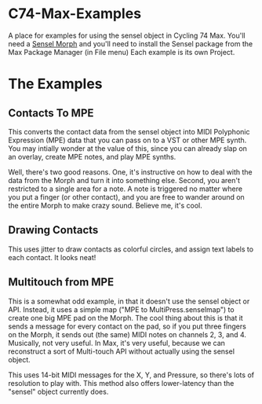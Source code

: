 # C74-Max-Examples
A place for examples for using the sensel object in Cycling 74 Max.
You'll need a [Sensel Morph](http://sensel.com/morph) and you'll need to install the Sensel package from the Max Package Manager (in File menu)
Each example is its own Project.

# The Examples

## Contacts To MPE
This converts the contact data from the sensel object into MIDI Polyphonic Expression (MPE) data that you can pass on to a VST or other MPE synth. You may intially wonder at the value of this, since you can already slap on an overlay, create MPE notes, and play MPE synths. 

Well, there's two good reasons. One, it's instructive on how to deal with the data from the Morph and turn it into something else. Second, you aren't restricted to a single area for a note. A note is triggered no matter where you put a finger (or other contact), and you are free to wander around on the entire Morph to make crazy sound. Believe me, it's cool.

## Drawing Contacts
This uses jitter to draw contacts as colorful circles, and assign text labels to each contact. It looks neat! 


## Multitouch from MPE
This is a somewhat odd example, in that it doesn't use the sensel object or API. Instead, it uses a simple map ("MPE to MultiPress.senselmap") to create one big MPE pad on the Morph. The cool thing about this is that it sends a message for every contact on the pad, so if you put three fingers on the Morph, it sends out (the same) MIDI notes on channels 2, 3, and 4. Musically, not very useful. In Max, it's very useful, because we can reconstruct a sort of Multi-touch API without actually using the sensel object. 

This uses 14-bit MIDI messages for the X, Y, and Pressure, so there's lots of resolution to play with. This method also offers lower-latency  than the "sensel" object currently does. 
